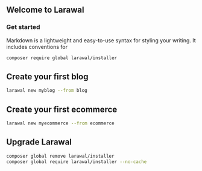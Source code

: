 ## Welcome to Larawal

### Get started

Markdown is a lightweight and easy-to-use syntax for styling your writing. It includes conventions for

```bash
composer require global larawal/installer
```

## Create your first blog

```bash
larawal new myblog --from blog
```

## Create your first ecommerce

```bash
larawal new myecommerce --from ecommerce
```

## Upgrade Larawal

```bash
composer global remove larawal/installer
composer global require larawal/installer --no-cache
```
